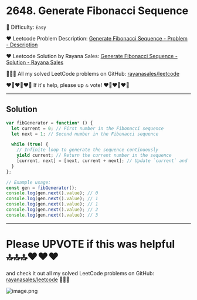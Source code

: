 # 2648. Generate Fibonacci Sequence

🌱 Difficulty: `Easy`

❤️ Leetcode Problem Description: [Generate Fibonacci Sequence - Problem - Description](https://leetcode.com/problems/generate-fibonacci-sequence/description/)

❤️ Leetcode Solution by Rayana Sales: [Generate Fibonacci Sequence - Solution - Rayana Sales](https://leetcode.com/problems/generate-fibonacci-sequence/solutions/5733947/the-easiest-solution-simple-to-understand-javascript-solution/)

💁🏻‍♀️ All my solved LeetCode problems on GitHub: [rayanasales/leetcode](https://github.com/rayanasales/leetcode)

❤️‍🔥❤️‍🔥❤️‍🔥 If it's help, please up 🔝 vote! ❤️‍🔥❤️‍🔥❤️‍🔥

---

## Solution

```javascript []
var fibGenerator = function* () {
  let current = 0; // First number in the Fibonacci sequence
  let next = 1; // Second number in the Fibonacci sequence

  while (true) {
    // Infinite loop to generate the sequence continuously
    yield current; // Return the current number in the sequence
    [current, next] = [next, current + next]; // Update `current` and `next` to the next two numbers in the sequence
  }
};

// Example usage:
const gen = fibGenerator();
console.log(gen.next().value); // 0
console.log(gen.next().value); // 1
console.log(gen.next().value); // 1
console.log(gen.next().value); // 2
console.log(gen.next().value); // 3
```

---

# Please UPVOTE if this was helpful 🔝🔝🔝❤️❤️❤️

and check it out all my solved LeetCode problems on GitHub: [rayanasales/leetcode](https://github.com/rayanasales/leetcode) 🤙😚🤘

![image.png](https://assets.leetcode.com/users/images/57bce3b1-56e2-4c20-9cdf-b61fef26b93b_1725494158.6252415.png)
